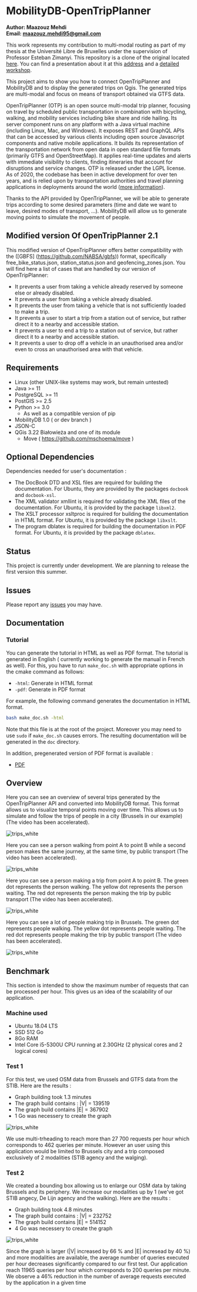 # MobilityDB-OpenTripPlanner

**Author: Maazouz Mehdi** <br>
**Email: maazouz.mehdi95@gmail.com** <br>

This work represents my contribution to multi-modal routing as part of my thesis at the Université Libre de Bruxelles under the supervision of Professor Esteban Zimanyi. This repository is a clone of the original located [here](https://github.com/MaazouzMehdi/ConnectOTP). You can find a presentation about it at this [address](https://docs.mobilitydb.com/pub/MobilityDB-OpenTripPlanner.pdf) and a [detailed workshop](https://github.com/MobilityDB/MobilityDB-OpenTripPlanner/blob/main/workshop/pdf/connect-workshop.pdf).

This project aims to show you how to connect OpenTripPlanner and MobilityDB and to display the generated trips on Qgis. The generated trips are multi-modal and focus on means of transport obtained via GTFS data.

OpenTripPlanner (OTP) is an open source multi-modal trip planner, focusing on travel by scheduled public transportation in combination with bicycling, walking, and mobility services including bike share and ride hailing. Its server component runs on any platform with a Java virtual machine (including Linux, Mac, and Windows). It exposes REST and GraphQL APIs that can be accessed by various clients including open source Javascript components and native mobile applications. It builds its representation of the transportation network from open data in open standard file formats (primarily GTFS and OpenStreetMap). It applies real-time updates and alerts with immediate visibility to clients, finding itineraries that account for disruptions and service changes. OTP is released under the LGPL license. As of 2020, the codebase has been in active development for over ten years, and is relied upon by transportation authorities and travel planning applications in deployments around the world ([more information](http://docs.opentripplanner.org/en/latest/)). 

Thanks to the API provided by OpenTripPlanner, we will be able to generate trips according to some desired parameters (time and date we want to leave, desired modes of transport, ...). MobilityDB will allow us to generate moving points to simulate the movement of people.

Modified version Of OpenTripPlanner 2.1
---------------------------------------
This modified version of OpenTripPlanner offers better compatibility with the ([GBFS] (https://github.com/NABSA/gbfs)) format, specifically free_bike_status.json, station_status.json and geofencing_zones.json.
You will find here a list of cases that are handled by our version of OpenTripPlanner:

* It prevents a user from taking a vehicle already reserved by someone else or already disabled.
* It prevents a user from taking a vehicle already disabled.
* It prevents the user from taking a vehicle that is not sufficiently loaded to make a trip.
* It prevents a user to start a trip from a station out of service, but rather direct it to a nearby and accessible station.
* It prevents a user to end a trip to a station out of service, but rather direct it to a nearby and accessible station.
* It prevents a user to drop off a vehicle in an unauthorised area and/or even to cross an unauthorised area with that vehicle.

Requirements
------------

*   Linux (other UNIX-like systems may work, but remain untested)
*   Java >= 11
*   PostgreSQL >= 11
*   PostGIS >= 2.5
*	Python >= 3.0
	* As well as a compatible version of pip 
*   MobilityDB 1.0 ( or dev branch )
*   JSON-C
*   QGis 3.22 Białowieża and one of its module
	* Move ( https://github.com/mschoema/move )

Optional Dependencies
-----------------------
Dependencies needed for user's documentation :

* The DocBook DTD and XSL files are required for building the documentation. For Ubuntu, they are provided by the packages
`docbook` and `docbook-xsl`.
* The XML validator xmllint is required for validating the XML files of the documentation. For Ubuntu, it is provided by the
package `libxml2`.
* The XSLT processor xsltproc is required for building the documentation in HTML format. For Ubuntu, it is provided by
the package `libxslt`.
* The program dblatex is required for building the documentation in PDF format. For Ubuntu, it is provided by the package
`dblatex`.



Status
-----------------------
This project is currently under development. We are planning to release the first version this summer.


Issues 
-----------------------
Please report any [issues](https://github.com/MobilityDB/MobilityDB-OpenTripPlanner/issues) you may have.


Documentation
-------------

### Tutorial

You can generate the tutorial in HTML as well as PDF format. The tutorial is generated in English ( currently working to generate the manual in French as well). For this, you have to run `make_doc.sh` with appropriate options in the cmake command as follows:

*   `-html`: Generate in HTML format
*   `-pdf`: Generate in PDF format

For example, the following command generates the documentation in HTML format.
```bash
bash make_doc.sh -html
```
Note that this file is at the root of the project. Moreover you may need to use `sudo` if `make_doc.sh` causes errors.
The resulting documentation will be generated in the `doc` directory.

In addition, pregenerated version of PDF format is available :

*   [PDF](https://github.com/MobilityDB/MobilityDB-OpenTripPlanner/tree/main/workshop/pdf/connect-workshop.pdf)


Overview
-----------------------
Here you can see an overview of several trips generated by the OpenTripPlanner API and converted into MobilityDB format. This format allows us to visualize temporal points moving over time. This allows us to simulate and follow the trips of people in a city (Brussels in our example)
(The video has been accelerated).

![trips_white](https://github.com/MobilityDB/MobilityDB-OpenTripPlanner/blob/main/images/35Trips.gif?raw=true)

Here you can see a person walking from point A to point B while a second person makes the same journey, at the same time, by public transport
(The video has been accelerated).

![trips_white](https://github.com/MobilityDB/MobilityDB-OpenTripPlanner/blob/main/images/comparisonTrip.gif?raw=true)

Here you can see a person making a trip from point A to point B.
The green dot represents the person walking.
The yellow dot represents the person waiting.
The red dot represents the person making the trip by public transport
(The video has been accelerated).

![trips_white](https://github.com/MobilityDB/MobilityDB-OpenTripPlanner/blob/main/images/advancedtrip.gif?raw=true)

Here you can see a lot of people making trip in Brussels.
The green dot represents people walking.
The yellow dot represents people waiting.
The red dot represents people making the trip by public transport
(The video has been accelerated).

![trips_white](https://github.com/MobilityDB/MobilityDB-OpenTripPlanner/blob/main/images/73advancedtrips.gif?raw=true)

Benchmark
-----------------------

This section is intended to show the maximum number of requests that can be processed per hour. 
This gives us an idea of the scalability of our application.

### Machine used

*  Ubuntu 18.04 LTS 
*  SSD 512 Go 
*  8Go RAM 
*  Intel Core i5-5300U CPU running at 2.30GHz (2 physical cores and 2 logical cores)

### Test 1

For this test, we used OSM data from Brussels and GTFS data from the STIB. Here are the results :

*  Graph building took 1.3 minutes
*  The graph build contains : |V| = 139519
*  The graph build contains |E| = 367902 
*  1 Go was necessery to create the graph

![trips_white](https://github.com/MobilityDB/MobilityDB-OpenTripPlanner/blob/main/images/benchmark1.jpg)

We use multi-trheading to reach more than 27 700 requests per hour which corresponds to 462 queries per minute.
However an user using this application would be limited to Brussels city and a trip composed exclusively of 2 modalities (STIB agency and the walging).

### Test 2

We created a bounding box allowing us to enlarge our OSM data by taking Brussels and its periphery.
We increase our modalities up by 1 (we've got STIB angecy, De Lijn agency and the walking). Here are the results :

*  Graph building took 4.8 minutes
*  The graph build contains : |V| = 232752
*  The graph build contains |E| = 514152 
*  4 Go was necessery to create the graph

![trips_white](https://github.com/MobilityDB/MobilityDB-OpenTripPlanner/blob/main/images/benchmark2.jpg)

Since the graph is larger (|V| increased by 66 % and |E| incresead by 40 %) and more modalities are available, the average
number of queries executed per hour decreases significantly compared to our first test. Our application reach 11965 queries per
hour which corresponds to 200 queries per minute. We observe a 46% reduction in the number of average requests executed by
the application in a given time
